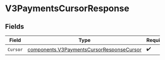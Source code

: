 # V3PaymentsCursorResponse


## Fields

| Field                                                                                                  | Type                                                                                                   | Required                                                                                               | Description                                                                                            |
| ------------------------------------------------------------------------------------------------------ | ------------------------------------------------------------------------------------------------------ | ------------------------------------------------------------------------------------------------------ | ------------------------------------------------------------------------------------------------------ |
| `Cursor`                                                                                               | [components.V3PaymentsCursorResponseCursor](../../models/components/v3paymentscursorresponsecursor.md) | :heavy_check_mark:                                                                                     | N/A                                                                                                    |